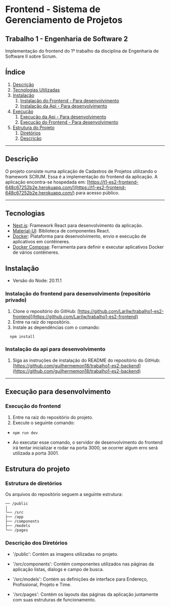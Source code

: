 # Frontend - Sistema de Gerenciamento de Projetos

## Trabalho 1 - Engenharia de Software 2

Implementação do frontend do 1º trabalho da disciplina de Engenharia de Software II sobre Scrum.

## Índice

1. [Descrição](#descrição)
2. [Tecnologias Utilizadas](#tecnologias)
3. [Instalação](#instalação)
   1. [Instalação do Frontend - Para desenvolvimento](#instalação-do-frontend)
   2. [Instalação da Api - Para desenvolvimento](#instalação-da-api)
4. [Execução](#execução)
   1. [Execução da Api - Para desenvolvimento](#execução-da-api)
   2. [Execução do Frontend - Para desenvolvimento](#execução-do-frontend)
5. [Estrutura do Projeto](#estrutura-do-projeto)
   1. [Diretórios](#estrutura-de-diretórios)
   2. [Descrição](#descrição-dos-diretórios)

---

## Descrição

O projeto consiste numa aplicação de Cadastros de Projetos utilizando o framework SCRUM. Essa é a implementação do frontend da aplicação. A aplicação encontra-se hospedada em: [https://t1-es2-frontend-648c67252b2e.herokuapp.com/](https://t1-es2-frontend-648c67252b2e.herokuapp.com/) para acesso público.

---

## Tecnologias

- [Next.js](https://nextjs.org/): Framework React para desenvolvimento da aplicação.
- [Material-UI](https://mui.com/material-ui/): Biblioteca de componentes React.
- [Docker](https://www.docker.com/): Plataforma para desenvolvimento, envio e execução de aplicativos em contêineres.
- [Docker Compose](https://docs.docker.com/compose/): Ferramenta para definir e executar aplicativos Docker de vários contêineres.

## Instalação

- Versão do Node: 20.11.1

### Instalação do frontend para desenvolvimento (repositório privado)

1. Clone o repositório do GitHub: [https://github.com/Larilw/trabalho1-es2-frontend](https://github.com/Larilw/trabalho1-es2-frontend)
2. Entre na raiz do repositório.
3. Instale as dependências com o comando:

```console
  npm install
```

### Instalação da api para desenvolvimento

1.  Siga as instruções de instalação do README do repositório do GitHub: [https://github.com/guilhermemon18/trabalho1-es2-backend](https://github.com/guilhermemon18/trabalho1-es2-backend)

---

## Execução para desenvolvimento

### Execução do frontend

1. Entre na raiz do repositório do projeto.
2. Execute o seguinte comando:

- ```console
  npm run dev
  ```

- Ao executar esse comando, o servidor de desenvolvimento do frontend irá tentar inicializar e rodar na porta 3000, se ocorrer algum erro será utilizada a porta 3001.

## Estrutura do projeto

### Estrutura de diretórios

Os arquivos do repositório seguem a seguinte estrutura:

```
── /public
│
└── /src
├── /app
├── /components
├── /models
└── /pages

```

### Descrição dos Diretórios

- '/public': Contém as imagens utilizadas no projeto.

- '/src/components': Contém componentes utilizados nas páginas da aplicação listas, dialogs e campo de busca.

- '/src/models': Contém as definições de interface para Endereço, Profissional, Projeto e Time.

- '/src/pages': Contém os layouts das páginas da aplicação juntamente com suas estruturas de funcionamento.

